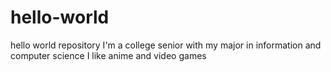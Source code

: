 # hello-world
hello world repository
I'm a college senior with my major in information and computer science
I like anime and video games 
